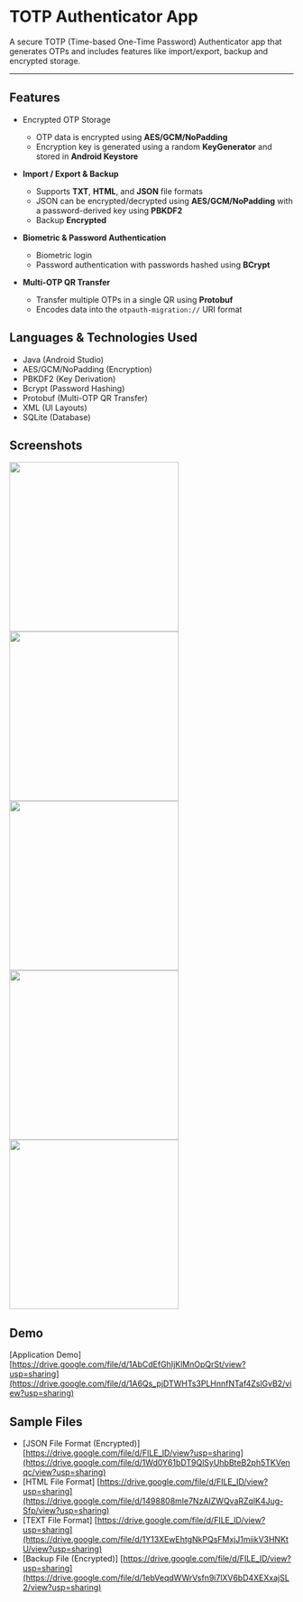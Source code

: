 # **TOTP Authenticator App**

A secure TOTP (Time-based One-Time Password) Authenticator app that generates OTPs and includes features like import/export, backup and encrypted storage.


---

## **Features**

- Encrypted OTP Storage  
  - OTP data is encrypted using **AES/GCM/NoPadding**
  - Encryption key is generated using a random **KeyGenerator** and stored in **Android Keystore**

- **Import / Export & Backup**  
  - Supports **TXT**, **HTML**, and **JSON** file formats  
  - JSON can be encrypted/decrypted using **AES/GCM/NoPadding** with a password-derived key using **PBKDF2**
  - Backup **Encrypted**

- **Biometric & Password Authentication**  
  - Biometric login
  - Password authentication with passwords hashed using **BCrypt**

- **Multi-OTP QR Transfer**  
  - Transfer multiple OTPs in a single QR using **Protobuf**  
  - Encodes data into the `otpauth-migration://` URI format
 

## Languages & Technologies Used

- Java (Android Studio)
- AES/GCM/NoPadding (Encryption)
- PBKDF2 (Key Derivation)
- Bcrypt (Password Hashing)
- Protobuf (Multi-OTP QR Transfer)
- XML (UI Layouts)
- SQLite (Database)

## Screenshots
<p float="left">
<img src="screenshots/screenshot_1.png" width="300"/>
<img src="screenshots/screenshot_2.png" width="300"/>
<img src="screenshots/screenshot_0.png" width="300"/>
<img src="screenshots/screenshot_3.png" width="300"/>
<img src="screenshots/screenshot_4.png" width="300"/>
</p>

## Demo

[Application Demo] [https://drive.google.com/file/d/1AbCdEfGhIjKlMnOpQrSt/view?usp=sharing](https://drive.google.com/file/d/1A6Qs_pjDTWHTs3PLHnnfNTaf4ZslGvB2/view?usp=sharing)


## Sample Files

- [JSON File Format (Encrypted)] [https://drive.google.com/file/d/FILE_ID/view?usp=sharing](https://drive.google.com/file/d/1Wd0Y61bDT9QlSyUhbBteB2ph5TKVenqc/view?usp=sharing)
- [HTML File Format] [https://drive.google.com/file/d/FILE_ID/view?usp=sharing](https://drive.google.com/file/d/1498808mle7NzAIZWQvaRZqlK4Jug-Sfp/view?usp=sharing)
- [TEXT File Format] [https://drive.google.com/file/d/FILE_ID/view?usp=sharing](https://drive.google.com/file/d/1Y13XEwEhtgNkPQsFMxjJ1miikV3HNKtU/view?usp=sharing)
- [Backup File (Encrypted)] [https://drive.google.com/file/d/FILE_ID/view?usp=sharing](https://drive.google.com/file/d/1ebVeqdWWrVsfn9i7lXV6bD4XEXxajSL2/view?usp=sharing)


